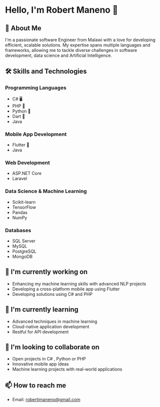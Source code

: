 # Hello, I'm Robert Maneno 👋

## 🚀 About Me
I'm a passionate software Engineer from Malawi with a love for developing efficient, scalable solutions. My expertise spans multiple languages and frameworks, allowing me to tackle diverse challenges in software development, data science and Artificial Intelligence.

## 🛠 Skills and Technologies

### Programming Languages
- C# 🖥️
- PHP 🐘
- Python 🐍
- Dart 🎯
- Java


### Mobile App Development
- Flutter 📱
- Java

### Web Development
- ASP.NET Core
- Laravel

### Data Science & Machine Learning
- Scikit-learn
- TensorFlow
- Pandas
- NumPy

### Databases
- SQL Server
- MySQL
- PostgreSQL
- MongoDB

## 🔭 I'm currently working on
- Enhancing my machine learning skills with advanced NLP projects
- Developing a cross-platform mobile app using Flutter
- Developing solutions using C# and PHP

## 🌱 I'm currently learning
- Advanced techniques in machine learning
- Cloud-native application development
- Restful for API development
  

## 👯 I'm looking to collaborate on
- Open projects in C# , Python or PHP
- Innovative mobile app ideas
- Machine learning projects with real-world applications

## 📫 How to reach me
- Email: robertjmaneno@gmail.com

